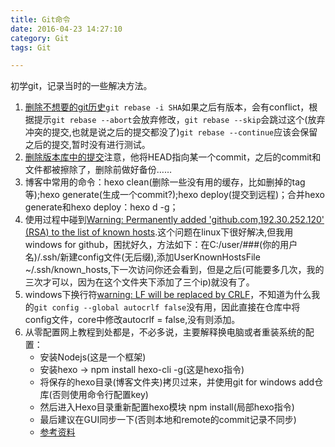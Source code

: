 ```yaml
---
title: Git命令
date: 2016-04-23 14:27:10
category: Git
tags: Git

---
```


初学git，记录当时的一些解决方法。

1. [删除不想要的git历史](https://www.zhihu.com/question/22132675)`git rebase -i SHA`如果之后有版本，会有conflict，根据提示`git rebase --abort`会放弃修改，`git rebase --skip`会跳过这个(放弃冲突的提交,也就是说之后的提交都没了)`git rebase --continue`应该会保留之后的提交,暂时没有进行测试。
2. [删除版本库中的提交](https://segmentfault.com/q/1010000000115900)注意，他将HEAD指向某一个commit，之后的commit和文件都被擦除了，删除前做好备份……
3. 博客中常用的命令：hexo clean(删除一些没有用的缓存，比如删掉的tag等);hexo generate(生成一个commit?);hexo deploy(提交到远程)；合并hexo generate和hexo deploy：hexo d -g；
4. 使用过程中碰到[Warning: Permanently added 'github.com,192.30.252.120' (RSA) to the list of known hosts](http://stackoverflow.com/questions/9299651/git-says-warning-permanently-added-to-the-list-of-known-hosts).这个问题在linux下很好解决,但我用windows for github，困扰好久，方法如下：在C:/user/###(你的用户名)/.ssh/新建config文件(无后缀),添加UserKnownHostsFile ~/.ssh/known_hosts,下一次访问你还会看到，但是之后(可能要多几次，我的三次才可以，因为在这个文件夹下添加了三个ip)就没有了。
5. windows下换行符[warning: LF will be replaced by CRLF](http://www.luckyonecn.com/blog/git-auto-crlf-problem/)，不知道为什么我的`git config --global autocrlf false`没有用，因此直接在仓库中将config文件，core中修改autocrlf = false,没有则添加。
6. 从零配置网上教程到处都是，不必多说，主要解释换电脑或者重装系统的配置：
	+ 安装Nodejs(这是一个框架)
	+ 安装hexo -> npm install hexo-cli -g(这是hexo指令)
	+ 将保存的hexo目录(博客文件夹)拷贝过来，并使用git for windows add仓库(否则使用命令行配置key)
	+ 然后进入Hexo目录重新配置hexo模块 npm install(局部hexo指令)
	+ 最后建议在GUI同步一下(否则本地和remote的commit记录不同步)
	+ [参考资料](http://stackoverflow.com/questions/9023672/nodejs-how-to-resolve-cannot-find-module-error)